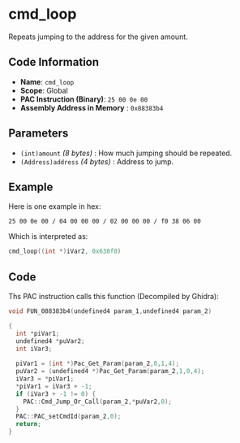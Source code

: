 # cmd_loop

Repeats jumping to the address for the given amount.

## Code Information

- **Name**: `cmd_loop`
- **Scope**: Global
- **PAC Instruction (Binary)**: `25 00 0e 00`
- **Assembly Address in Memory** : `0x88383b4`

## Parameters

- `(int)amount` *(8 bytes)* : How much jumping should be repeated.
- `(Address)address` *(4 bytes)* : Address to jump.

## Example

Here is one example in hex:

```25 00 0e 00 / 04 00 00 00 / 02 00 00 00 / f0 38 06 00```

Which is interpreted as:

```c
cmd_loop((int *)iVar2, 0x638f0)
```

## Code

Ths PAC instruction calls this function (Decompiled by Ghidra):

```c
void FUN_088383b4(undefined4 param_1,undefined4 param_2)

{
  int *piVar1;
  undefined4 *puVar2;
  int iVar3;
  
  piVar1 = (int *)Pac_Get_Param(param_2,0,1,4);
  puVar2 = (undefined4 *)Pac_Get_Param(param_2,1,0,4);
  iVar3 = *piVar1;
  *piVar1 = iVar3 + -1;
  if (iVar3 + -1 != 0) {
    PAC::Cmd_Jump_Or_Call(param_2,*puVar2,0);
  }
  PAC::PAC_setCmdId(param_2,0);
  return;
}
```

